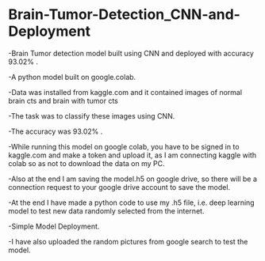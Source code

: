 # Brain-Tumor-Detection_CNN-and-Deployment
-Brain Tumor detection model built using CNN and deployed with accuracy 93.02% .

-A python model built on google.colab.

-Data was installed from kaggle.com and it contained images of normal brain cts and brain with tumor cts

-The task was to classify these images using CNN.

-The accuracy was 93.02% .

-While running this model on google colab, you have to be signed in to kaggle.com and make a token and upload it, as I am connecting kaggle with colab so as not to download the data on my PC.

-Also at the end I am saving the model.h5 on google drive, so there will be a connection request to your google drive account to save the model.

-At the end I have made a python code to use my .h5 file, i.e. deep learning model to test new data randomly selected from the internet. 

-Simple Model Deployment.

-I have also uploaded the random pictures from google search to test the model.

